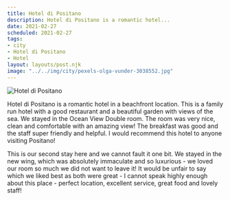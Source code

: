 ```yaml
---
title: Hotel di Positano
description: Hotel di Positano is a romantic hotel...
date: 2021-02-27
scheduled: 2021-02-27
tags:
- city
- Hotel di Positano
- Hotel
layout: layouts/post.njk
image: "../../img/city/pexels-olga-vunder-3038552.jpg"
---
```


![Hotel di Positano](../../img/city/pexels-olga-vunder-3038552.jpg)

Hotel di Positano is a romantic hotel in a beachfront location. This is a family run hotel with a good restaurant and a beautiful garden with views of the sea. We stayed in the Ocean View Double room. The room was very nice, clean and comfortable with an amazing view! The breakfast was good and the staff super friendly and helpful. I would recommend this hotel to anyone visiting Positano!

This is our second stay here and we cannot fault it one bit. We stayed in the new wing, which was absolutely immaculate and so luxurious - we loved our room so much we did not want to leave it! It would be unfair to say which we liked best as both were great - I cannot speak highly enough about this place - perfect location, excellent service, great food and lovely staff!